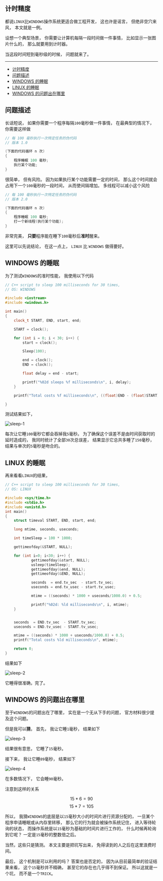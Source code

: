 ## 计时精度

都说`LINUX`比`WINDOWS`操作系统更适合做工程开发，
这也许是谣言，
但绝非空穴来风，
本文就是一例。

设想一个典型场景，
你需要让计算机每隔一段时间做一件事情，
比如显示一张图片什么的，
那么就要用到计时器。

当这段时间短到毫秒级的时候，
问题就来了。

---

-   [计时精度](#计时精度)
-   [问题描述](#问题描述)
-   [WINDOWS 的睡眠](#windows-的睡眠)
-   [LINUX 的睡眠](#linux-的睡眠)
-   [WINDOWS 的问题出在哪里](#windows-的问题出在哪里)

## 问题描述

长话短说，
如果你需要一个程序每隔`100`毫秒做一件事情，
在最典型的情况下，你需要这样做

```cpp
// 每 100 毫秒执行一次特定任务的伪代码
// 版本 1.0

(下面的代码循环 n 次)
{
    程序睡眠 100 毫秒;
    执行某个功能;
}
```

很简单，
但有风险。
因为如果执行某个功能需要一定的时间，
那么这个时间就会占用下一个`100`毫秒的一段时间，
从而使间隔增加。
多线程可以减小这个风险

```cpp
// 每 100 毫秒执行一次特定任务的伪代码
// 版本 2.0

(下面的代码循环 n 次)
{
    程序睡眠 100 毫秒;
    打一个新线程(执行某个功能);
}
```

非常完美，
**只要**程序能在睡下`100`毫秒后**准时**醒来。

这里可以先说结论，
在这一点上，
`LINUX` 比 `WINDOWS` 做得要好。

## WINDOWS 的睡眠

为了测试`WINDOWS`的准时性能，
我使用以下代码

```cpp
// C++ script to sleep 100 milliseconds for 30 times,
// OS: WINDOWS

#include <iostream>
#include <windows.h>

int main()
{
    clock_t START, END, start, end;

    START = clock();

    for (int i = 0; i < 30; i++) {
        start = clock();

        Sleep(100);

        end = clock();
        END = clock();

        float delay = end - start;

        printf("%02d sleeps %f milliseconds\n", i, delay);
    }

    printf("Total costs %f milliseconds\n", ((float)END - (float)START));

}
```

测试结果如下，

![sleep-1](./sleep-1.png)

每次让它睡`100`毫秒它都会吞掉我`5`毫秒。
为了确保这个误差不是由时间获取时的延时造成的，
我同时统计了全部`30`次总误差，
结果显示它总共多睡了`150`毫秒，
结果与单次的`5`毫秒是吻合的。

## LINUX 的睡眠

再来看看`LINUX`的结果，

```cpp
// C++ script to sleep 100 milliseconds for 30 times,
// OS: LINUX

#include <sys/time.h>
#include <stdio.h>
#include <unistd.h>
int main()
{
    struct timeval START, END, start, end;

    long mtime, seconds, useconds;

    int timeSleep = 100 * 1000;

    gettimeofday(&START, NULL);

    for (int i=0; i<30; i++) {
            gettimeofday(&start, NULL);
            usleep(timeSleep);
            gettimeofday(&end, NULL);
            gettimeofday(&END, NULL);

            seconds  = end.tv_sec  - start.tv_sec;
            useconds = end.tv_usec - start.tv_usec;

            mtime = ((seconds) * 1000 + useconds/1000.0) + 0.5;

            printf("%02d: %ld milliseconds\n", i, mtime);
    }


    seconds  = END.tv_sec  - START.tv_sec;
    useconds = END.tv_usec - START.tv_usec;

    mtime = ((seconds) * 1000 + useconds/1000.0) + 0.5;
    printf("Total costs %ld milliseconds\n", mtime);

    return 0;
}

```

结果如下

![sleep-2](./sleep-2.png)

它睡得很准确，完了。

## WINDOWS 的问题出在哪里

至于`WINDOWS`的问题出在了哪里，
实在是一个无从下手的问题，
官方材料很少提及这个问题。

但是我可以**猜**，
首先，
我让它睡`1`毫秒，
结果如下

![sleep-3](./sleep-3.png)

结果很有意思，
它睡了`15`毫秒。

接下来，
我让它睡`89`毫秒，
结果如下

![sleep-4](./sleep-4.png)

在多数情况下，
它会睡`90`毫秒。

注意到这样的关系

$$15 * 6 = 90$$
$$15 * 7 = 105$$

所以，
我猜`WINDOWS`的底层是以`15`毫秒大小的时间片进行资源分配的，
一旦某个程序申请睡眠或从内存里转移，
那么它的行为就会被操作系统记住，
进入等待轮询的状态，
而操作系统是以`15`毫秒为基础的时间片进行工作的，
什么时候再轮询到它呢？
一定是`15`毫秒的整数倍之后。

当然，这些只是猜测。
本文主要是把坑写出来，
免得读到的人之后在这里浪费时间。

最后，
这个机制是可以利用的吗？
答案也是否定的，
因为从目前最简单的验证结果来看，
这个`15`毫秒并不精确，
甚至它的存在也几乎得不到保证。
所以这就是一个坑，
而不是一个`TRICK`。
